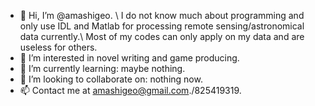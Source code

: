 - 👋 Hi, I’m @amashigeo. \\
I do not know much about programming and only use IDL and Matlab for processing remote sensing/astronomical data currently.\\
Most of my codes can only apply on my data and are useless for others.
- 👀 I’m interested in novel writing and game producing.
- 🌱 I’m currently learning: maybe nothing.
- 💞️ I’m looking to collaborate on: nothing now.
- 📫 Contact me at amashigeo@gmail.com./825419319.

<!---
amashigeo/amashigeo is a ✨ special ✨ repository because its `README.md` (this file) appears on your GitHub profile.
You can click the Preview link to take a look at your changes.
--->
